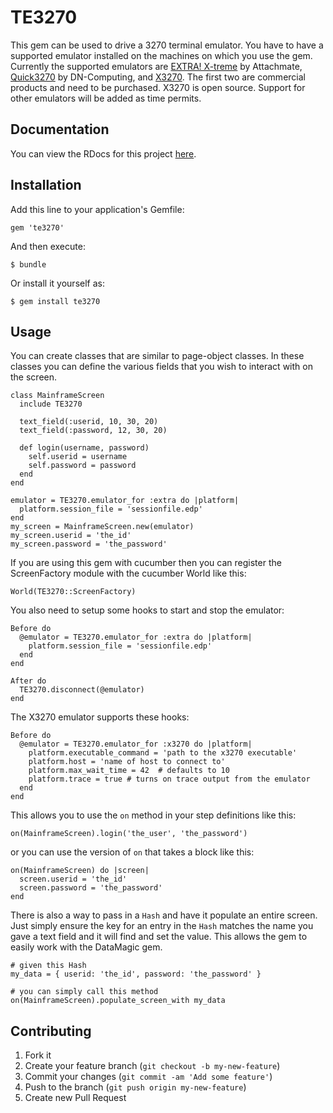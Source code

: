 # TE3270

This gem can be used to drive a 3270 terminal emulator.  You have to have a supported emulator installed on the
machines on which you use the gem.  Currently the supported emulators are
[EXTRA! X-treme](http://www.attachmate.com/Products/Terminal+Emulation/Extra/xtreme/extra-x-treme.htm) by
Attachmate, [Quick3270](http://www.dn-computing.com/Quick3270.htm) by DN-Computing,
and [X3270](http://x3270.bgp.nu/).
The first two are commercial products and need to be purchased.
X3270 is open source. Support for other
emulators will be added as time permits.

## Documentation

You can view the RDocs for this project [here](http://rdoc.info/gems/te3270/frames).

## Installation

Add this line to your application's Gemfile:

    gem 'te3270'

And then execute:

    $ bundle

Or install it yourself as:

    $ gem install te3270

## Usage

You can create classes that are similar to page-object classes.  In these classes you can define
the various fields that you wish to interact with on the screen.

    class MainframeScreen
      include TE3270

      text_field(:userid, 10, 30, 20)
      text_field(:password, 12, 30, 20)

      def login(username, password)
        self.userid = username
        self.password = password
      end
    end

    emulator = TE3270.emulator_for :extra do |platform|
      platform.session_file = 'sessionfile.edp'
    end
    my_screen = MainframeScreen.new(emulator)
    my_screen.userid = 'the_id'
    my_screen.password = 'the_password'

If you are using this gem with cucumber then you can register the ScreenFactory module with the
cucumber World like this:

    World(TE3270::ScreenFactory)

You also need to setup some hooks to start and stop the emulator:

    Before do
      @emulator = TE3270.emulator_for :extra do |platform|
        platform.session_file = 'sessionfile.edp'
      end
    end

    After do
      TE3270.disconnect(@emulator)
    end

The X3270 emulator supports these hooks:

    Before do
      @emulator = TE3270.emulator_for :x3270 do |platform|
        platform.executable_command = 'path to the x3270 executable'
        platform.host = 'name of host to connect to'
        platform.max_wait_time = 42  # defaults to 10
        platform.trace = true # turns on trace output from the emulator
      end
    end

This allows you to use the `on` method in your step definitions like this:

    on(MainframeScreen).login('the_user', 'the_password')

or you can use the version of `on` that takes a block like this:

    on(MainframeScreen) do |screen|
      screen.userid = 'the_id'
      screen.password = 'the_password'
    end

There is also a way to pass in a `Hash` and have it populate an entire screen.  Just simply
ensure the key for an entry in the `Hash` matches the name you gave a text field and it will
find and set the value.  This allows the gem to easily work with the DataMagic gem.

    # given this Hash
    my_data = { userid: 'the_id', password: 'the_password' }

    # you can simply call this method
    on(MainframeScreen).populate_screen_with my_data


## Contributing

1. Fork it
2. Create your feature branch (`git checkout -b my-new-feature`)
3. Commit your changes (`git commit -am 'Add some feature'`)
4. Push to the branch (`git push origin my-new-feature`)
5. Create new Pull Request
